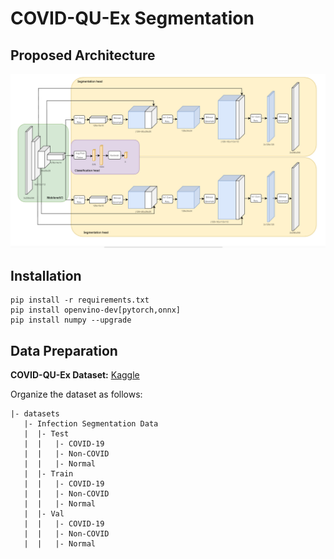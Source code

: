 # COVID-QU-Ex Segmentation

## Proposed Architecture
<img src="./figs/model_architecture.png" alt="image" style="zoom:50%;" />

## Installation
```
pip install -r requirements.txt
pip install openvino-dev[pytorch,onnx]
pip install numpy --upgrade
```
## Data Preparation

**COVID-QU-Ex Dataset:**  [Kaggle](https://www.kaggle.com/datasets/anasmohammedtahir/covidqu) 

Organize the dataset as follows:
```
|- datasets
   |- Infection Segmentation Data
   |  |- Test
   |  |   |- COVID-19
   |  |   |- Non-COVID
   |  |   |- Normal
   |  |- Train
   |  |   |- COVID-19
   |  |   |- Non-COVID
   |  |   |- Normal
   |  |- Val
   |  |   |- COVID-19
   |  |   |- Non-COVID
   |  |   |- Normal
```